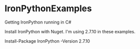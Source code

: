 # IronPythonExamples
Getting IronPython running in C#

Install IronPython with Nuget. I'm using 2.7.10 in these examples.

Install-Package IronPython -Version 2.7.10


